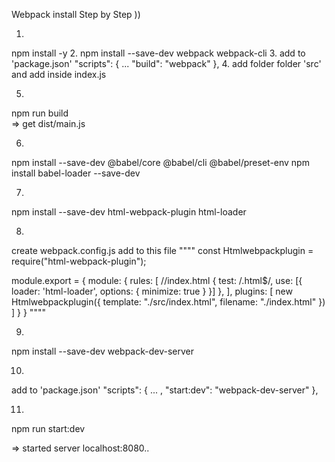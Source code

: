 Webpack install Step by Step ))

1.
npm install -y
2.
npm install --save-dev  webpack webpack-cli
3.
add to  'package.json' 
"scripts": {
       ...
        "build": "webpack"
    },
4.
add folder folder 'src' and add inside index.js

5.
npm run build  
=> get dist/main.js

6.
npm install --save-dev @babel/core @babel/cli @babel/preset-env
npm install babel-loader --save-dev

7.
npm install --save-dev  html-webpack-plugin html-loader

8.
create webpack.config.js
add to this file
""""
const Htmlwebpackplugin = require("html-webpack-plugin");

module.export = {
    module: {
        rules: [
            //index.html
            {
                test: /\.html$/,
                use: [{
                    loader: 'html-loader',
                    options: { minimize: true }
                }]
            },
        ],
        plugins: [
            new Htmlwebpackplugin({
                template: "./src/index.html",
                filename: "./index.html"
            })
        ]
    }
}
""""

9.
npm install --save-dev  webpack-dev-server

10.
add to  'package.json' 
"scripts": {
       ... ,
        "start:dev": "webpack-dev-server"
    },

11.
npm run start:dev

=> started server localhost:8080..


